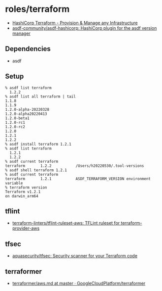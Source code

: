 # roles/terraform
- [HashiCorp Terraform - Provision & Manage any Infrastructure](https://www.hashicorp.com/products/terraform)
- [asdf-community/asdf-hashicorp: HashiCorp plugin for the asdf version manager](https://github.com/asdf-community/asdf-hashicorp)



## Dependencies
- asdf



## Setup
```
% asdf list terraform
  1.2.2
% asdf list all terraform | tail
1.1.8
1.1.9
1.2.0-alpha-20220328
1.2.0-alpha20220413
1.2.0-beta1
1.2.0-rc1
1.2.0-rc2
1.2.0
1.2.1
1.2.2
% asdf install terraform 1.2.1
% asdf list terraform
  1.2.1
  1.2.2
% asdf current terraform
terraform       1.2.2           /Users/h20220530/.tool-versions
% asdf shell terraform 1.2.1
% asdf current terraform
terraform       1.2.1           ASDF_TERRAFORM_VERSION environment variable
% terraform version
Terraform v1.2.1
on darwin_arm64
```



## tflint
- [terraform-linters/tflint-ruleset-aws: TFLint ruleset for terraform-provider-aws](https://github.com/terraform-linters/tflint-ruleset-aws)


## tfsec
- [aquasecurity/tfsec: Security scanner for your Terraform code](https://github.com/aquasecurity/tfsec)



## terraformer
- [terraformer/aws.md at master · GoogleCloudPlatform/terraformer](https://github.com/GoogleCloudPlatform/terraformer/blob/master/docs/aws.md)

